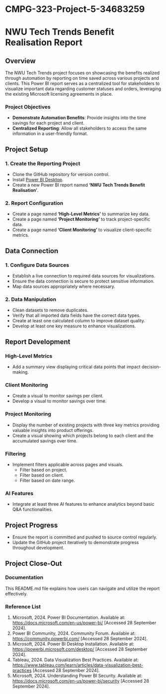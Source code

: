 # CMPG-323-Project-5-34683259
# NWU Tech Trends Benefit Realisation Report

## Overview
The NWU Tech Trends project focuses on showcasing the benefits realized through automation by reporting on time saved across various projects and clients. This Power BI report serves as a centralized tool for stakeholders to visualize important data regarding customer statuses and orders, leveraging the existing Microsoft licensing agreements in place.

### Project Objectives

- **Demonstrate Automation Benefits**: Provide insights into the time savings for each project and client.
- **Centralized Reporting**: Allow all stakeholders to access the same information in a user-friendly format.

## Project Setup

### 1. Create the Reporting Project
- Clone the GitHub repository for version control.
- Install [Power BI Desktop](https://powerbi.microsoft.com/desktop/).
- Create a new Power BI report named **‘NWU Tech Trends Benefit Realisation’**.

### 2. Report Configuration
- Create a page named **‘High-Level Metrics’** to summarize key data.
- Create a page named **‘Project Monitoring’** to track project-specific data.
- Create a page named **‘Client Monitoring’** to visualize client-specific metrics.

## Data Connection

### 1. Configure Data Sources
- Establish a live connection to required data sources for visualizations.
- Ensure the data connection is secure to protect sensitive information.
- Map data sources appropriately where necessary.

### 2. Data Manipulation
- Clean datasets to remove duplicates.
- Verify that all imported data fields have the correct data types.
- Create at least one calculated column to improve dataset quality.
- Develop at least one key measure to enhance visualizations.

## Report Development

### High-Level Metrics
- Add a summary view displaying critical data points that impact decision-making.

### Client Monitoring
- Create a visual to monitor savings per client.
- Develop a visual to monitor savings over time.

### Project Monitoring
- Display the number of existing projects with three key metrics providing valuable insights into product offerings.
- Create a visual showing which projects belong to each client and the accumulated savings over time.

### Filtering
- Implement filters applicable across pages and visuals.
  - Filter based on project.
  - Filter based on client.
  - Filter based on date range.

### AI Features
- Integrate at least three AI features to enhance analytics beyond basic Q&A functionalities.

## Project Progress

- Ensure the report is committed and pushed to source control regularly.
- Update the GitHub project iteratively to demonstrate progress throughout development.

## Project Close-Out

### Documentation
This README.md file explains how users can navigate and utilize the report effectively.

### Reference List
1. Microsoft, 2024. Power BI Documentation. Available at: https://docs.microsoft.com/en-us/power-bi/ [Accessed 28 September 2024].
2. Power BI Community, 2024. Community Forum. Available at: https://community.powerbi.com/ [Accessed 28 September 2024].
3. Microsoft, 2024. Power BI Desktop Installation. Available at: https://powerbi.microsoft.com/desktop/ [Accessed 28 September 2024].
4. Tableau, 2024. Data Visualization Best Practices. Available at: https://www.tableau.com/learn/articles/data-visualization-best-practices [Accessed 28 September 2024].
5. Microsoft, 2024. Understanding Power BI Security. Available at: https://docs.microsoft.com/en-us/power-bi/security [Accessed 28 September 2024].
